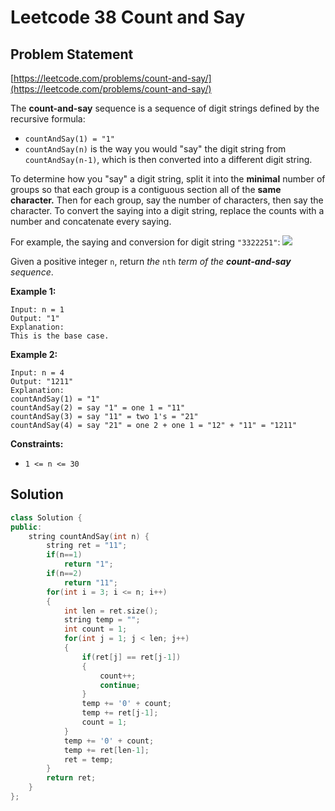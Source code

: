 # Leetcode 38  Count and Say

## Problem Statement

[https://leetcode.com/problems/count-and-say/](https://leetcode.com/problems/count-and-say/)

The **count-and-say** sequence is a sequence of digit strings defined by the recursive formula:

* `countAndSay(1) = "1"`
* `countAndSay(n)` is the way you would "say" the digit string from `countAndSay(n-1)`, which is then converted into a different digit string.

To determine how you "say" a digit string, split it into the **minimal** number of groups so that each group is a contiguous section all of the **same character.** Then for each group, say the number of characters, then say the character. To convert the saying into a digit string, replace the counts with a number and concatenate every saying.

For example, the saying and conversion for digit string `"3322251"`: ![](https://assets.leetcode.com/uploads/2020/10/23/countandsay.jpg)

Given a positive integer `n`, return _the_ `nth` _term of the **count-and-say** sequence_.

**Example 1:**

```text
Input: n = 1
Output: "1"
Explanation: 
This is the base case.
```

**Example 2:**

```text
Input: n = 4
Output: "1211"
Explanation:
countAndSay(1) = "1"
countAndSay(2) = say "1" = one 1 = "11"
countAndSay(3) = say "11" = two 1's = "21"
countAndSay(4) = say "21" = one 2 + one 1 = "12" + "11" = "1211"
```

**Constraints:**

* `1 <= n <= 30`

## Solution

```cpp
class Solution {
public:
    string countAndSay(int n) {
        string ret = "11";
        if(n==1)
            return "1";
        if(n==2)
            return "11";
        for(int i = 3; i <= n; i++)
        {
            int len = ret.size();
            string temp = "";
            int count = 1;
            for(int j = 1; j < len; j++)
            {
                if(ret[j] == ret[j-1])
                {
                    count++;
                    continue;
                }
                temp += '0' + count;
                temp += ret[j-1];
                count = 1;
            }
            temp += '0' + count;
            temp += ret[len-1];
            ret = temp;
        }
        return ret;
    }
};
```

